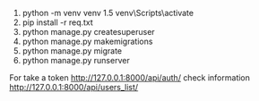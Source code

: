 1. python -m venv venv 
1.5 venv\Scripts\activate
2. pip install -r req.txt
3. python manage.py createsuperuser  
4. python manage.py makemigrations
5. python manage.py migrate
6. python manage.py runserver

For take a token http://127.0.0.1:8000/api/auth/
check information http://127.0.0.1:8000/api/users_list/
